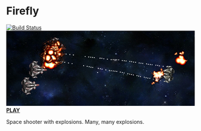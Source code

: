 # Firefly
[![Build Status](https://travis-ci.org/Jonathan-Ironman/Firefly.svg?branch=master)](https://travis-ci.org/Jonathan-Ironman/Firefly)
![Screenshot](MISC/Firefly.png?raw=true "Feral Waters")  
**[PLAY](http://jonathan-ijzerman.nl/Firefly/intro)**

Space shooter with explosions. Many, many explosions.
